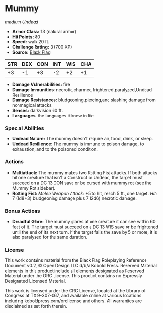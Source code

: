 # Mummy

*medium* *Undead*

- **Armor Class:** 13 (natural armor)
- **Hit Points:** 80 
- **Speed:** walk 20 ft.
- **Challenge Rating:** 3 (700 XP)
- **Source:** [Black Flag](https://koboldpress.com/kpstore/product/tovrpg-pg-mv/)

| STR | DEX | CON | INT | WIS | CHA |
| --- | --- | --- | --- | --- | --- |
| +3 | -1 | +3 | -2 | +2 | +1 |

- **Damage Vulnerabilities:** fire
- **Damage Immunities:** necrotic,charmed,frightened,paralyzed,Undead Resilience
- **Damage Resistances:** bludgeoning,piercing,and slashing damage from nonmagical attacks
- **Senses:** darkvision 60 ft.
- **Languages:** the languages it knew in life

### Special Abilities

- **Undead Nature:** The mummy doesn't require air, food, drink, or sleep.
- **Undead Resilience:** The mummy is immune to poison damage, to exhaustion, and to the poisoned condition.

### Actions

- **Multiattack:** The mummy makes two Rotting Fist attacks. If both attacks hit one creature that isn't a Construct or Undead, the target must succeed on a DC 13 CON save or be cursed with mummy rot (see the Mummy Rot sidebar).
- **Rotting Fist:** _Melee Weapon Attack:_ +5 to hit, reach 5 ft., one target. _Hit:_ 7 (1d8+3) bludgeoning damage plus 7 (2d6) necrotic damage.

### Bonus Actions

- **Dreadful Glare:** The mummy glares at one creature it can see within 60 feet of it. The target must succeed on a DC 13 WIS save or be frightened until the end of its next turn. If the target fails the save by 5 or more, it is also paralyzed for the same duration.


### License

This work contains material from the Black Flag Roleplaying Reference Document v0.2, © Open Design LLC d/b/a Kobold Press. Reserved Material elements in this product include all elements designated as Reserved Material under the ORC License. This product contains no Expressly Designated Licensed Material.

This work is licensed under the ORC License, located at the Library of Congress at TX 9-307-067, and available online at various locations including koboldpress.com/orclicense and others. All warranties are disclaimed as set forth therein.

